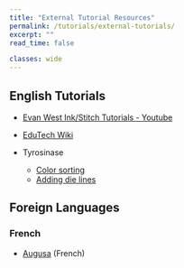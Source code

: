 ```yaml
---
title: "External Tutorial Resources"
permalink: /tutorials/external-tutorials/
excerpt: ""
read_time: false

classes: wide
---
```

## English Tutorials

* [Evan West Ink/Stitch Tutorials - Youtube](https://www.youtube.com/playlist?list=PLMNtO24YQeCzjclRoMFO-fZFu4TrZUKs3)
* [EduTech Wiki](https://edutechwiki.unige.ch/en/InkStitch)

* Tyrosinase
    * [Color sorting](https://silverseams.com/2020/07/color-sorting-with-ink-stitch/)
    * [Adding die lines](https://silverseams.com/2020/08/adding-die-lines-to-embroidery-designs-with-ink-stitch/)

## Foreign Languages

### French

* [Augusa](http://lyogau.over-blog.com/tag/inkscape%20inkstitch/) (French)
